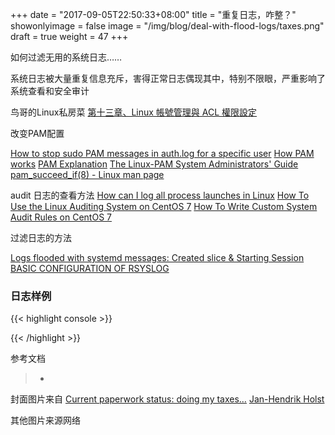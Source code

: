 +++
date = "2017-09-05T22:50:33+08:00"
title = "重复日志，咋整？"
showonlyimage = false
image = "/img/blog/deal-with-flood-logs/taxes.png"
draft = true
weight = 47
+++

如何过滤无用的系统日志……
<!--more-->

系统日志被大量重复信息充斥，害得正常日志偶现其中，特别不限眼，严重影响了系统查看和安全审计

鸟哥的Linux私房菜 [第十三章、Linux 帳號管理與 ACL 權限設定](http://linux.vbird.org/linux_basic/0410accountmanager.php#)

改变PAM配置

[How to stop sudo PAM messages in auth.log for a specific user](https://unix.stackexchange.com/questions/224370/how-to-stop-sudo-pam-messages-in-auth-log-for-a-specific-user)
[How PAM works](http://www.tuxradar.com/content/how-pam-works)
[PAM Explanation](http://pig.made-it.com/pam.html)
[The Linux-PAM System Administrators' Guide](http://www.linux-pam.org/Linux-PAM-html/Linux-PAM_SAG.html)
[pam_succeed_if(8) - Linux man page](https://linux.die.net/man/8/pam_succeed_if)

audit 日志的查看方法
[How can I log all process launches in Linux](https://superuser.com/questions/222912/how-can-i-log-all-process-launches-in-linux/)
[How To Use the Linux Auditing System on CentOS 7](https://www.digitalocean.com/community/tutorials/how-to-use-the-linux-auditing-system-on-centos-7)
[How To Write Custom System Audit Rules on CentOS 7](https://www.digitalocean.com/community/tutorials/how-to-write-custom-system-audit-rules-on-centos-7)


过滤日志的方法

[Logs flooded with systemd messages: Created slice & Starting Session](https://access.redhat.com/solutions/1564823)
[BASIC CONFIGURATION OF RSYSLOG](https://access.redhat.com/documentation/en-US/Red_Hat_Enterprise_Linux/7/html/System_Administrators_Guide/s1-basic_configuration_of_rsyslog.html)

### 日志样例

{{< highlight console >}}

{{< /highlight >}}



参考文档

> -


封面图片来自 [Current paperwork status: doing my taxes…](https://dribbble.com/shots/2082740-Current-paperwork-status-doing-my-taxes) <a href="https://dribbble.com/jan-hendrikholst"><i class="fa fa-dribbble" aria-hidden="true"></i> Jan-Hendrik Holst</a>  

其他图片来源网络
